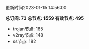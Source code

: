 更新时间2023-01-15 14:56:00

**总订阅: 73**
**总节点: 1559**
**有效节点: 495**
- trojan节点: 165
- v2ray节点: 148
- ss节点: 182
